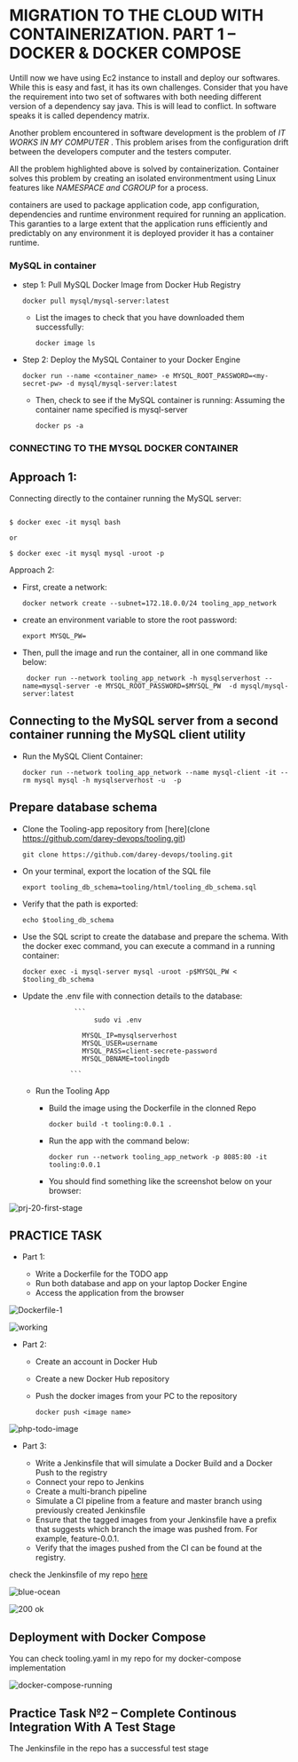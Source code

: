 
# MIGRATION TO THE СLOUD WITH CONTAINERIZATION. PART 1 – DOCKER &AMP; DOCKER COMPOSE

Untill now we have using Ec2 instance to install and deploy our softwares. While this is easy and fast, it has its own challenges. Consider that you have the requirement into two set of softwares with both needing different version of a dependency say java. This is will lead to conflict. In software speaks it is called dependency matrix.

Another problem encountered in software development is the problem of *IT WORKS IN MY COMPUTER* . This problem arises from the configuration drift between the developers computer and the testers computer.


All the problem highlighted above is solved by containerization. Container solves this problem by creating an isolated environmentment using Linux features like *NAMESPACE and CGROUP* for a process. 

containers are used to package application code, app configuration, dependencies and runtime environment required for running an application. This garanties to a large extent that the application runs efficiently and predictably on any environment it is deployed provider it has a container runtime.

### MySQL in container

- step 1: Pull MySQL Docker Image from Docker Hub Registry
  
  `docker pull mysql/mysql-server:latest`
  
   - List the images to check that you have downloaded them successfully:

     `docker image ls`
  
- Step 2: Deploy the MySQL Container to your Docker Engine

  ```
  docker run --name <container_name> -e MYSQL_ROOT_PASSWORD=<my-secret-pw> -d mysql/mysql-server:latest
  ```
  
   - Then, check to see if the MySQL container is running: Assuming the container name specified is mysql-server 

     `docker ps -a`
     
 ### CONNECTING TO THE MYSQL DOCKER CONTAINER
 
 ## Approach 1:
 
 Connecting directly to the container running the MySQL server:
 
 ```
 
 $ docker exec -it mysql bash

or

$ docker exec -it mysql mysql -uroot -p
```

Approach 2:

 - First, create a network:

   `docker network create --subnet=172.18.0.0/24 tooling_app_network`
   
 - create an environment variable to store the root password:

   `export MYSQL_PW=`
   
 - Then, pull the image and run the container, all in one command like below:

   ` docker run --network tooling_app_network -h mysqlserverhost --name=mysql-server -e MYSQL_ROOT_PASSWORD=$MYSQL_PW  -d mysql/mysql-server:latest`
   
## Connecting to the MySQL server from a second container running the MySQL client utility


   - Run the MySQL Client Container:

     `docker run --network tooling_app_network --name mysql-client -it --rm mysql mysql -h mysqlserverhost -u  -p`
     
     
## Prepare database schema


   - Clone the Tooling-app repository from [here](clone https://github.com/darey-devops/tooling.git)

     `git clone https://github.com/darey-devops/tooling.git`
     
   - On your terminal, export the location of the SQL file

     `export tooling_db_schema=tooling/html/tooling_db_schema.sql`
     
   - Verify that the path is exported:

     `echo $tooling_db_schema`
     
   - Use the SQL script to create the database and prepare the schema. With the docker exec command, you can execute a command in a running container:

     `docker exec -i mysql-server mysql -uroot -p$MYSQL_PW < $tooling_db_schema `
     
   - Update the .env file with connection details to the database:

                      ```
                           sudo vi .env

                        MYSQL_IP=mysqlserverhost
                        MYSQL_USER=username
                        MYSQL_PASS=client-secrete-password
                        MYSQL_DBNAME=toolingdb
     
                     ```
                     
      - Run the Tooling App

        - Build the image using the Dockerfile in the clonned Repo
          
          `docker build -t tooling:0.0.1 .`
          
        - Run the app with the command below: 

          `docker run --network tooling_app_network -p 8085:80 -it tooling:0.0.1`
          
        - You should find something like the screenshot below on your browser:
          
      
![prj-20-first-stage](https://user-images.githubusercontent.com/52359007/175974065-c6cf7f78-ef3e-41b3-ac93-a7d4693e00fd.PNG)


## PRACTICE TASK

 - Part 1:

   - Write a Dockerfile for the TODO app
   - Run both database and app on your laptop Docker Engine
   - Access the application from the browser



  ![Dockerfile-1](https://user-images.githubusercontent.com/52359007/175976875-a4034ec0-1edc-4fbb-96ec-6a0556c73339.PNG)
  
  
  

  ![working](https://user-images.githubusercontent.com/52359007/175977116-79d3ce3b-b852-463e-8ad4-53d21c423cc3.PNG)
  
  
- Part 2:

  - Create an account in Docker Hub
  - Create a new Docker Hub repository
  - Push the docker images from your PC to the repository

    `docker push <image name>`
    


 ![php-todo-image](https://user-images.githubusercontent.com/52359007/175979559-e1c539f4-0a41-4651-adf0-24ceb60e67cb.PNG)
 
 
 - Part 3:

   - Write a Jenkinsfile that will simulate a Docker Build and a Docker Push to the registry
   - Connect your repo to Jenkins
   - Create a multi-branch pipeline
   - Simulate a CI pipeline from a feature and master branch using previously created Jenkinsfile
   - Ensure that the tagged images from your Jenkinsfile have a prefix that suggests which branch the image was pushed from. For example, feature-0.0.1.
   - Verify that the images pushed from the CI can be found at the registry.


 check the Jenkinsfile of my repo [here](https://github.com/uzukwujp/php-todo)



  
  
    
![blue-ocean](https://user-images.githubusercontent.com/52359007/175981501-e3a518aa-44e5-42f4-92dd-1b8e6e3db75c.PNG)


![200 ok](https://user-images.githubusercontent.com/52359007/176102537-a641cd3e-ff55-4813-9c41-84fb1a828b62.PNG)


## Deployment with Docker Compose

You can check tooling.yaml in my repo for my docker-compose implementation



![docker-compose-running](https://user-images.githubusercontent.com/52359007/175981985-66fd0eb5-589b-48e8-b928-c6edda6040d2.PNG)


## Practice Task №2 – Complete Continous Integration With A Test Stage

 The Jenkinsfile in the repo has a successful test stage




